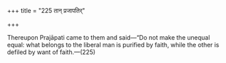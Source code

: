 +++
title = "225 तान् प्रजापतिर्"

+++

Thereupon Prajāpati came to them and said—“Do not make the unequal equal: what belongs to the liberal man is purified by faith, while the other is defiled by want of faith.—(225)